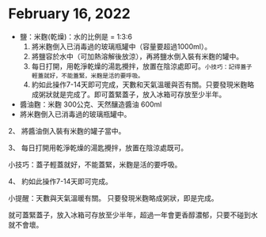 # February 16, 2022

- 鹽：米麴(乾燥)：水的比例是 = 1:3:6
   1. 將米麴倒入已消毒過的玻璃瓶罐中（容量要超過1000ml）。
   2. 將鹽容於水中（可加熱溶解後放涼），再將鹽水倒入裝有米麴的罐中。
   3. 每日打開，用乾淨乾燥的湯匙攪拌，放置在陰涼處即可。``小技巧：記得蓋子輕蓋就好，不能蓋緊，米麴是活的要呼吸。``
   4. 約如此操作7-14天即可完成，天數和天氣溫暖與否有關。只要發現米麴略成粥狀就是完成了。即可蓋緊蓋子，放入冰箱可存放至少半年。
- 醬油麴：米麴 300公克、天然釀造醬油 600ml
- 將米麴倒入已消毒過的玻璃瓶罐中。

2、 將醬油倒入裝有米麴的罐子當中。

3、 每日打開用乾淨乾燥的湯匙攪拌，放置在陰涼處既可。

小技巧：蓋子輕蓋就好，不能蓋緊，米麴是活的要呼吸。

4、 約如此操作7-14天即可完成。

小提醒：天數與天氣溫暖有關。
只要發現米麴略成粥狀，即是完成。

就可蓋緊蓋子，放入冰箱可存放至少半年，超過一年會更香醇濃郁，只要不碰到水就不會壞。